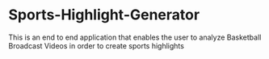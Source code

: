 # Sports-Highlight-Generator
This is an end to end application that enables the user to analyze Basketball Broadcast Videos in order to create sports highlights
